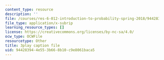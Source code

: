 ```yaml
---
content_type: resource
description: ''
file: /courses/res-6-012-introduction-to-probability-spring-2018/944283944e553b668b10c9e8061baca5_IC-pnm6PEGk.srt
file_type: application/x-subrip
learning_resource_types: []
license: https://creativecommons.org/licenses/by-nc-sa/4.0/
ocw_type: OCWFile
resourcetype: Other
title: 3play caption file
uid: 94428394-4e55-3b66-8b10-c9e8061baca5
---
```


